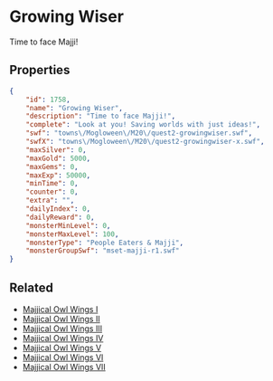 # Growing Wiser

Time to face Majji!

## Properties

```json
{
    "id": 1758,
    "name": "Growing Wiser",
    "description": "Time to face Majji!",
    "complete": "Look at you! Saving worlds with just ideas!",
    "swf": "towns\/Mogloween\/M20\/quest2-growingwiser.swf",
    "swfX": "towns\/Mogloween\/M20\/quest2-growingwiser-x.swf",
    "maxSilver": 0,
    "maxGold": 5000,
    "maxGems": 0,
    "maxExp": 50000,
    "minTime": 0,
    "counter": 0,
    "extra": "",
    "dailyIndex": 0,
    "dailyReward": 0,
    "monsterMinLevel": 0,
    "monsterMaxLevel": 100,
    "monsterType": "People Eaters & Majji",
    "monsterGroupSwf": "mset-majji-r1.swf"
}
```

## Related

- [Majjical Owl Wings I](../items/19994-majjical-owl-wings-i.md)
- [Majjical Owl Wings II](../items/19995-majjical-owl-wings-ii.md)
- [Majjical Owl Wings III](../items/19996-majjical-owl-wings-iii.md)
- [Majjical Owl Wings IV](../items/19997-majjical-owl-wings-iv.md)
- [Majjical Owl Wings V](../items/19998-majjical-owl-wings-v.md)
- [Majjical Owl Wings VI](../items/19999-majjical-owl-wings-vi.md)
- [Majjical Owl Wings VII](../items/20000-majjical-owl-wings-vii.md)

